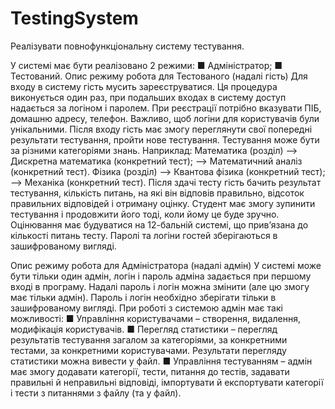 # TestingSystem
Реалізувати повнофункціональну систему тестування.

У системі має бути реалізовано 2 режими:
■ Адміністратор;
■ Тестований.
Опис режиму робота для Тестованого (надалі гість)
Для входу в систему гість мусить зареєструватися. Ця процедура виконується один
раз, при подальших входах в систему доступ надається за логіном і паролем.
При реєстрації потрібно вказувати ПІБ, домашню адресу, телефон.
Важливо, щоб логіни для користувачів були унікальними.
Після входу гість має змогу переглянути свої попередні результати тестування,
пройти нове тестування.
Тестування може бути за різними категоріями знань.
Наприклад:
Математика (розділ) –> Дискретна математика (конкретний тест);
–> Математичний аналіз (конкретний тест).
Фізика (розділ) –> Квантова фізика (конкретний тест);
–> Механіка (конкретний тест).
Після здачі тесту гість бачить результат тестування, кількість питань, на які він відповів правильно, 
відсоток правильних відповідей і отриману оцінку.
Студент має змогу зупинити тестування і продовжити його тоді, коли йому це буде зручно.
Оцінювання має будуватися на 12-бальній системі, що прив’язана до кількості питань тесту.
Паролі та логіни гостей зберігаються в зашифрованому вигляді.

Опис режиму робота для Адміністратора (надалі адмін)
У системі може бути тільки один адмін, логін і пароль адміна задається при першому вході в програму.
Надалі пароль і логін можна змінити (але цю змогу має тільки адмін).
Пароль і логін необхідно зберігати тільки в зашифрованому вигляді.
При роботі з системою адмін має такі можливості:
■ Управління користувачами – створення, видалення, модифікація користувачів.
■ Перегляд статистики – перегляд результатів тестування загалом за категоріями, за конкретними тестами, за конкретними користувачами. Результати
перегляду статистики можна вивести у файл.
■ Управління тестуванням – адмін має змогу додавати категорії, тести, питання
до тестів, задавати правильні й неправильні відповіді, імпортувати й експортувати категорії і тести з питаннями з файлу (та у файл).
